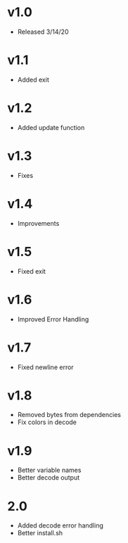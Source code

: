 # v1.0
- Released 3/14/20

# v1.1 
- Added exit

# v1.2
- Added update function

# v1.3
- Fixes

# v1.4
- Improvements

# v1.5
- Fixed exit

# v1.6
- Improved Error Handling

# v1.7
- Fixed newline error

# v1.8
- Removed bytes from dependencies
- Fix colors in decode

# v1.9
- Better variable names
- Better decode output

# 2.0
- Added decode error handling
- Better install.sh